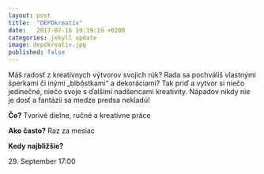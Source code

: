 ```yaml
---
layout: post
title:  "DEPOkreatív"
date:   2017-07-16 19:19:19 +0200
categories: jekyll update
image: depokreativ.jpg
published: false
---
```

Máš radosť z kreatívnych výtvorov svojich rúk? Rada sa pochváliš vlastnými šperkami či inými „blbôstkami“ a dekoráciami? Tak príď a vytvor si niečo jedinečné, niečo svoje s ďalšími nadšencami kreativity. Nápadov nikdy nie je dosť a fantázii sa medze predsa nekladú!

**Čo?** Tvorivé dielne, ručné a kreatívne práce

**Ako často?** Raz za mesiac

**Kedy najbližšie?**

29\. September 17:00
